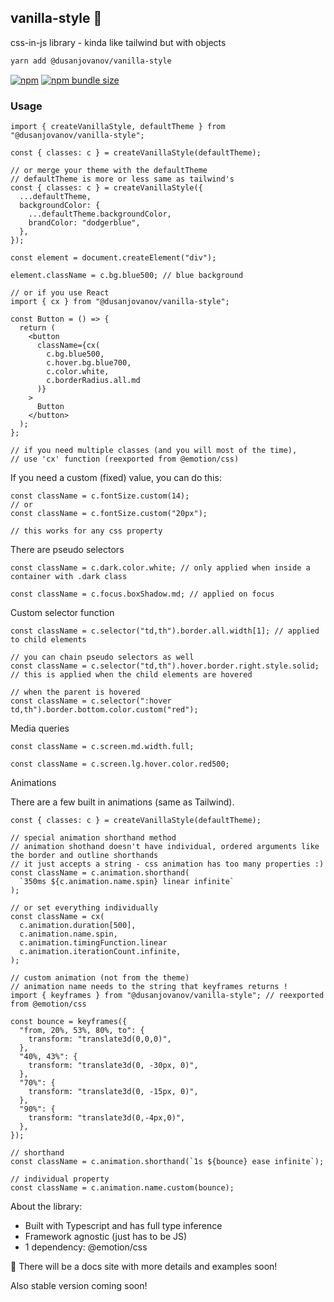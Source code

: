 ## vanilla-style 🍦

css-in-js library - kinda like tailwind but with objects

```bash
yarn add @dusanjovanov/vanilla-style
```

[![npm](https://img.shields.io/npm/v/@dusanjovanov/vanilla-style?color=%236f42c1&style=for-the-badge)](https://www.npmjs.com/package/@dusanjovanov/vanilla-style)
[![npm bundle size](https://img.shields.io/bundlephobia/minzip/@dusanjovanov/vanilla-style?color=%236f42c1&style=for-the-badge)](https://bundlephobia.com/package/@dusanjovanov/vanilla-style@0.4.1)

### Usage

```tsx
import { createVanillaStyle, defaultTheme } from "@dusanjovanov/vanilla-style";

const { classes: c } = createVanillaStyle(defaultTheme);

// or merge your theme with the defaultTheme
// defaultTheme is more or less same as tailwind's
const { classes: c } = createVanillaStyle({
  ...defaultTheme,
  backgroundColor: {
    ...defaultTheme.backgroundColor,
    brandColor: "dodgerblue",
  },
});

const element = document.createElement("div");

element.className = c.bg.blue500; // blue background

// or if you use React
import { cx } from "@dusanjovanov/vanilla-style";

const Button = () => {
  return (
    <button
      className={cx(
        c.bg.blue500,
        c.hover.bg.blue700,
        c.color.white,
        c.borderRadius.all.md
      )}
    >
      Button
    </button>
  );
};

// if you need multiple classes (and you will most of the time),
// use 'cx' function (reexported from @emotion/css)
```

If you need a custom (fixed) value, you can do this:

```tsx
const className = c.fontSize.custom(14);
// or
const className = c.fontSize.custom("20px");

// this works for any css property
```

There are pseudo selectors

```tsx
const className = c.dark.color.white; // only applied when inside a container with .dark class

const className = c.focus.boxShadow.md; // applied on focus
```

Custom selector function

```tsx
const className = c.selector("td,th").border.all.width[1]; // applied to child elements

// you can chain pseudo selectors as well
const className = c.selector("td,th").hover.border.right.style.solid; // this is applied when the child elements are hovered

// when the parent is hovered
const className = c.selector(":hover td,th").border.bottom.color.custom("red");
```

Media queries

```tsx
const className = c.screen.md.width.full;

const className = c.screen.lg.hover.color.red500;
```

Animations

There are a few built in animations (same as Tailwind).

```tsx
const { classes: c } = createVanillaStyle(defaultTheme);

// special animation shorthand method
// animation shothand doesn't have individual, ordered arguments like the border and outline shorthands
// it just accepts a string - css animation has too many properties :)
const className = c.animation.shorthand(
  `350ms ${c.animation.name.spin} linear infinite`
);

// or set everything individually
const className = cx(
  c.animation.duration[500],
  c.animation.name.spin,
  c.animation.timingFunction.linear
  c.animation.iterationCount.infinite,
);

// custom animation (not from the theme)
// animation name needs to the string that keyframes returns !
import { keyframes } from "@dusanjovanov/vanilla-style"; // reexported from @emotion/css

const bounce = keyframes({
  "from, 20%, 53%, 80%, to": {
    transform: "translate3d(0,0,0)",
  },
  "40%, 43%": {
    transform: "translate3d(0, -30px, 0)",
  },
  "70%": {
    transform: "translate3d(0, -15px, 0)",
  },
  "90%": {
    transform: "translate3d(0,-4px,0)",
  },
});

// shorthand
const className = c.animation.shorthand(`1s ${bounce} ease infinite`);

// individual property
const className = c.animation.name.custom(bounce);
```

About the library:

- Built with Typescript and has full type inference
- Framework agnostic (just has to be JS)
- 1 dependency: @emotion/css

🔔 There will be a docs site with more details and examples soon!

Also stable version coming soon!
